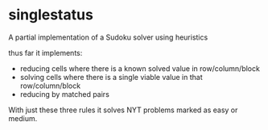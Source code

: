 # singlestatus

A partial implementation of a Sudoku solver using heuristics

thus far it implements:

* reducing cells where there is a known solved value in row/column/block
* solving cells where there is a single viable value in that row/column/block
* reducing by matched pairs

With just these three rules it solves NYT problems marked as easy or medium.